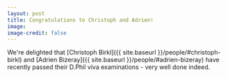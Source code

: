 ```yaml
---
layout: post
title: Congratulations to Christoph and Adrien!
image: 
image-credit: false
---
```

We're delighted that [Christoph Birkl]({{ site.baseurl }}/people/#christoph-birkl) and [Adrien Bizeray]({{ site.baseurl }}/people/#adrien-bizeray) have recently passed their D.Phil viva examinations - very well done indeed.